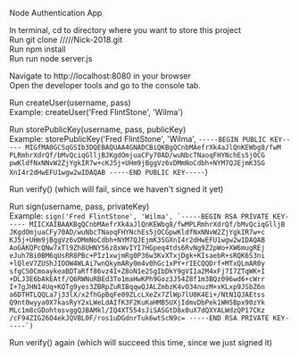 Node Authentication App

In terminal, cd to directory where you want to store this project  
Run git clone /////Nick-2018.git  
Run npm install  
Run run node server.js  

Navigate to http://localhost:8080 in your browser  
Open the developer tools and go to the console tab.  

Run createUser(username, pass)  
Example: createUser('Fred FlintStone', 'Wilma')  

Run storePublicKey(username, pass, publicKey)  
Example: storePublicKey('Fred FlintStone', 'Wilma', `-----BEGIN PUBLIC KEY-----
MIGfMA0GCSqGSIb3DQEBAQUAA4GNADCBiQKBgQCnbMAefrXk4aJlQnKEWbg8/fwM
PLRmhrXdrQf/bMvQciqGlljBJKgdOmjuaCFy70AD/wuNbcTNaoqFHYNchEs5jOCG
pwKldfNxNNvW2ZjYgkIR7w+cKJ5j+UHm9jBggVz6vDMmNoCdbh+NYM7QJEjmK3SG
XnI4r2dHwEFU1wgw2wIDAQAB
-----END PUBLIC KEY-----`)  

Run verify() (which will fail, since we haven't signed it yet)  

Run sign(username, pass, privateKey)  
Example:
``sign('Fred FlintStone', 'Wilma', `-----BEGIN RSA PRIVATE KEY-----
MIICXAIBAAKBgQCnbMAefrXk4aJlQnKEWbg8/fwMPLRmhrXdrQf/bMvQciqGlljB
JKgdOmjuaCFy70AD/wuNbcTNaoqFHYNchEs5jOCGpwKldfNxNNvW2ZjYgkIR7w+c
KJ5j+UHm9jBggVz6vDMmNoCdbh+NYM7QJEjmK3SGXnI4r2dHwEFU1wgw2wIDAQAB
AoGAKQPcQNw7xTl9Zh8UHNY56z8xWvIYI7HGpeq4tds6RvNg9Z2pWo+XW6mugREj
eJuh7Bi0BM6qUsRR8PBc+PIz1xwjmRg0P36w3KvXTxjDgk+KIsaebR+sRQK6S3ni
+lQleV7ZUShJIOOW4WLAi7wnQkymARy0m4v0hGc1xPY+rIECQQDrf+MTxQLmAR0y
sfgCS0CmoaykeaBDTaRff86vz4I+Z8oN1e2SgIbDkY9gVI1a2M4xFj7I7ZTqWK+I
+DLJ3E6bAkEAtf/Q6RWNuRBEd3To1maHwKPh9Goz3J54Z8f1m3BQz096wd6+cWrr
I+7gJHN14Uq+KQTg9yes3ZBRpZuRIBqqwQJALZmbzK4vO34nuzM+xKLxp9JSbZ6n
a6DTHTLQQLa7j33lX/x2fhGpBqFe09ZLcLXeZx7ZlWp7lU0K4Ei+/NtN1QJAEtss
Q9nt0wyya0X7kasRyY2xLWeLdAIfK3F2KuKaHMB5UXjIdmvDbPek1WH5Bpx90zYk
MLc1m8cGDohtosvggQJBAMkl/IQ4XT554sJiSASGtD8x0uX7dQXYALWdzQP17CKz
/cF94ZIG26O4ekJQVBL0F/ros1uDGdnrTuk6wtScN9c=
-----END RSA PRIVATE KEY-----`)``  

Run verify() again (which will succeed this time, since we just signed it)  
